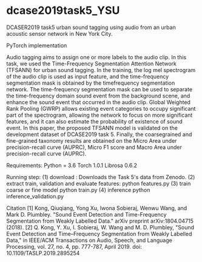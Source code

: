 # dcase2019task5_YSU
DCASER2019 task5 urban sound tagging using audio from an urban acoustic sensor network in New York City.

PyTorch implementation

Audio tagging aims to assign one or more labels to the audio clip. In this task, we used the Time-Frequency Segmentation Attention Network (TFSANN) for urban sound tagging. In the training, the log mel spectrogram of the audio clip is used as input feature, and the time-frequency segmentation mask is obtained by the timefrequency segmentation network. The time-frequency segmentation mask can be used to separate the time-frequency domain sound event from the background scene, and enhance the sound event that occurred in the audio clip. Global Weighted Rank Pooling (GWRP) allows existing event categories to occupy significant part of the spectrogram, allowing the network to focus on more significant features, and it can also estimate the probability of existence of sound event. In this paper, the proposed TFSANN model is validated on the development dataset of DCASE2019 task 5. Finally, the coarsegrained and fine-grained taxonomy results are obtained on the Micro Area under precision-recall curve (AUPRC), Micro F1 score and Macro Area under precision-recall curve (AUPRC). 

Requirements:
Python = 3.6
Torch 1.0.1
Librosa 0.6.2

Running step:
(1) download : Downloads the Task 5's data from Zenodo.
(2) extract train, validation and evaluate features:
  python features.py 
(3) train coarse or fine model
python train.py 
(4) inference 
  python inference_validation.py 


Citation
[1] Kong, Qiuqiang, Yong Xu, Iwona Sobieraj, Wenwu Wang, and Mark D. Plumbley. "Sound Event Detection and Time-Frequency Segmentation from Weakly Labelled Data." arXiv preprint arXiv:1804.04715 (2018).
[2] Q. Kong, Y. Xu, I. Sobieraj, W. Wang and M. D. Plumbley, "Sound Event Detection and Time–Frequency Segmentation from Weakly Labelled Data," in IEEE/ACM Transactions on Audio, Speech, and Language Processing, vol. 27, no. 4, pp. 777-787, April 2019.
doi: 10.1109/TASLP.2019.2895254
